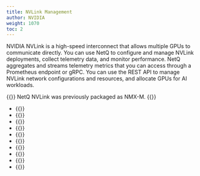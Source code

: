 ```yaml
---
title: NVLink Management
author: NVIDIA
weight: 1070
toc: 2
---
```


NVIDIA NVLink is a high-speed interconnect that allows multiple GPUs to communicate directly. You can use NetQ to configure and manage NVLink deployments, collect telemetry data, and monitor performance. NetQ aggregates and streams telemetry metrics that you can access through a Prometheus endpoint or gRPC. You can use the REST API to manage NVLink network configurations and resources, and allocate GPUs for AI workloads.

{{<notice tip>}}
NetQ NVLink was previously packaged as NMX-M.
{{</notice>}}


- {{<link title="Install NetQ for NVLink">}}
- {{<link title="NVLink Bringup">}}
- {{<link title="NetQ NVLink API User Guide">}}
- {{<link title="Collect KPIs">}}
- {{<link title="Manage Alerts">}}
- {{<link title="Manage Licenses">}}
- {{<link title="Manage Partitions">}}
- {{<link title="Upgrade NVOS">}}
- {{<link title="Monitor with Prometheus">}}
- {{<link title="Troubleshooting and Support">}}

